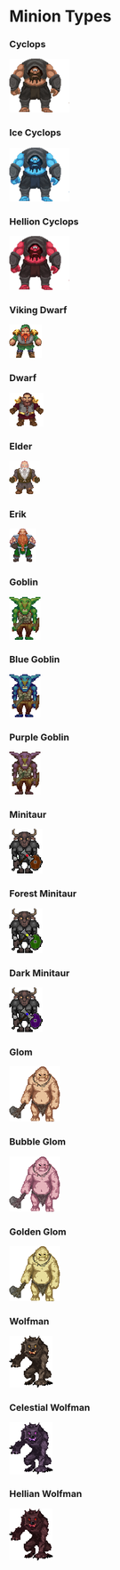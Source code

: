 # Minion Types

### Cyclops

![](<../../../.gitbook/assets/image (3).png>)

### Ice Cyclops

![](<../../../.gitbook/assets/image (18).png>)

### Hellion Cyclops

![](<../../../.gitbook/assets/image (8) (1) (1).png>)

### Viking Dwarf

![](<../../../.gitbook/assets/image (9) (1).png>)

### Dwarf

![](<../../../.gitbook/assets/image (32) (1) (1).png>)

### Elder

![](<../../../.gitbook/assets/image (36).png>)

### Erik

![](<../../../.gitbook/assets/image (16).png>)

### Goblin

![](<../../../.gitbook/assets/image (40) (1).png>)

### Blue Goblin

![](<../../../.gitbook/assets/image (23) (1) (1).png>)

### Purple Goblin

![](<../../../.gitbook/assets/image (4).png>)

### Minitaur

![](<../../../.gitbook/assets/image (13).png>)

### Forest Minitaur

![](<../../../.gitbook/assets/image (37).png>)

### Dark Minitaur

![](<../../../.gitbook/assets/image (15).png>)

### Glom

![](<../../../.gitbook/assets/image (31) (1).png>)

### Bubble Glom

![](<../../../.gitbook/assets/image (7).png>)

### Golden Glom

![](<../../../.gitbook/assets/image (45).png>)

### Wolfman

![](<../../../.gitbook/assets/image (19) (1).png>)

### Celestial Wolfman

![](<../../../.gitbook/assets/image (21) (1) (1).png>)

### Hellian Wolfman

![](<../../../.gitbook/assets/image (6) (1).png>)
